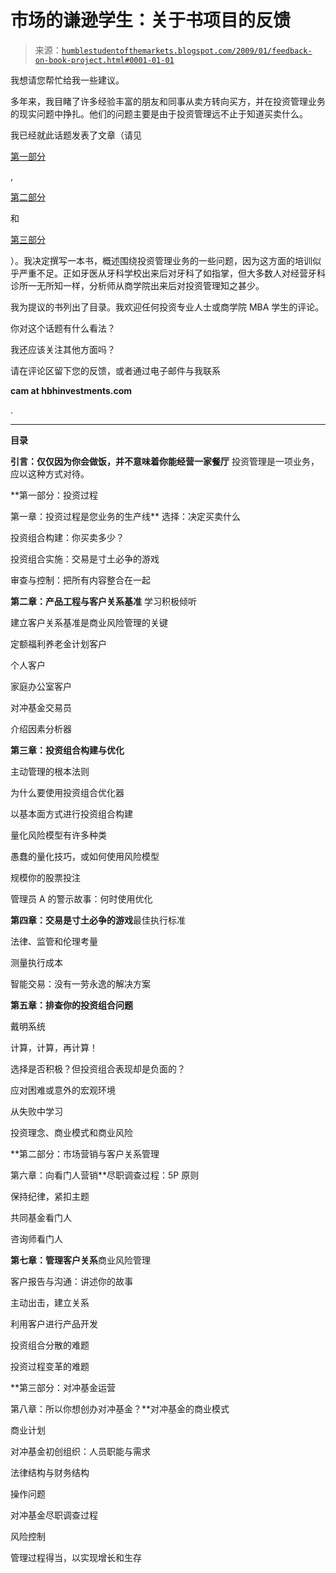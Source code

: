 <!--yml

类别：未分类

日期：2024-05-18 00:59:16

-->

# 市场的谦逊学生：关于书项目的反馈

> 来源：[`humblestudentofthemarkets.blogspot.com/2009/01/feedback-on-book-project.html#0001-01-01`](https://humblestudentofthemarkets.blogspot.com/2009/01/feedback-on-book-project.html#0001-01-01)

我想请您帮忙给我一些建议。

多年来，我目睹了许多经验丰富的朋友和同事从卖方转向买方，并在投资管理业务的现实问题中挣扎。他们的问题主要是由于投资管理远不止于知道买卖什么。

我已经就此话题发表了文章（请见

[第一部分](http://humblestudentofthemarkets.blogspot.com/2008/01/what-do-you-do-after-youve-made-your.html)

,

[第二部分](http://humblestudentofthemarkets.blogspot.com/2008/01/what-do-you-do-after-youve-made-your_10.html)

和

[第三部分](http://humblestudentofthemarkets.blogspot.com/2008/01/what-do-you-after-youve-made-your-picks.html)

）。我决定撰写一本书，概述围绕投资管理业务的一些问题，因为这方面的培训似乎严重不足。正如牙医从牙科学校出来后对牙科了如指掌，但大多数人对经营牙科诊所一无所知一样，分析师从商学院出来后对投资管理知之甚少。

我为提议的书列出了目录。我欢迎任何投资专业人士或商学院 MBA 学生的评论。

你对这个话题有什么看法？

我还应该关注其他方面吗？

请在评论区留下您的反馈，或者通过电子邮件与我联系

**cam at hbhinvestments.com**

.

-------------------------------

**目录**

**引言：仅仅因为你会做饭，并不意味着你能经营一家餐厅** 投资管理是一项业务，应以这种方式对待。

**第一部分：投资过程

第一章：投资过程是您业务的生产线** 选择：决定买卖什么

投资组合构建：你买卖多少？

投资组合实施：交易是寸土必争的游戏

审查与控制：把所有内容整合在一起

**第二章：产品工程与客户关系基准** 学习积极倾听

建立客户关系基准是商业风险管理的关键

定额福利养老金计划客户

个人客户

家庭办公室客户

对冲基金交易员

介绍因素分析器

**第三章：投资组合构建与优化**

主动管理的根本法则

为什么要使用投资组合优化器

以基本面方式进行投资组合构建

量化风险模型有许多种类

愚蠢的量化技巧，或如何使用风险模型

规模你的股票投注

管理员 A 的警示故事：何时使用优化

**第四章：交易是寸土必争的游戏**最佳执行标准

法律、监管和伦理考量

测量执行成本

智能交易：没有一劳永逸的解决方案

**第五章：排查你的投资组合问题**

戴明系统

计算，计算，再计算！

选择是否积极？但投资组合表现却是负面的？

应对困难或意外的宏观环境

从失败中学习

投资理念、商业模式和商业风险

**第二部分：市场营销与客户关系管理

第六章：向看门人营销**尽职调查过程：5P 原则

保持纪律，紧扣主题

共同基金看门人

咨询师看门人

**第七章：管理客户关系**商业风险管理

客户报告与沟通：讲述你的故事

主动出击，建立关系

利用客户进行产品开发

投资组合分散的难题

投资过程变革的难题

**第三部分：对冲基金运营

第八章：所以你想创办对冲基金？**对冲基金的商业模式

商业计划

对冲基金初创组织：人员职能与需求

法律结构与财务结构

操作问题

对冲基金尽职调查过程

风险控制

管理过程得当，以实现增长和生存
